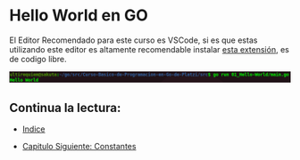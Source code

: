 # Hello World en GO

El Editor Recomendado para este curso es VSCode, si es que estas utilizando este editor es altamente recomendable instalar [esta extensión](https://marketplace.visualstudio.com/items?itemName=golang.go), es de codigo libre.

<div align="center">
<a href="https://youtu.be/Afq6LN892cY"><img src="./../../img/01-min.png"/></a>
</div>

## Continua la lectura:

- [Indice](./../../README.md)                                                                 

- [Capitulo Siguiente: Constantes](./../02_Constantes)